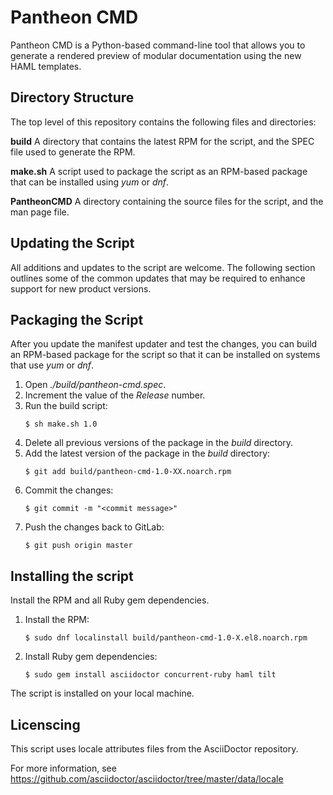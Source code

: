 # Pantheon CMD

Pantheon CMD is a Python-based command-line tool that allows you to generate a rendered preview of modular documentation using the new HAML templates.

## Directory Structure

The top level of this repository contains the following files and directories:

**build**
A directory that contains the latest RPM for the script, and the SPEC file used to generate the RPM.

**make.sh**
A script used to package the script as an RPM-based package that can be installed using *yum* or *dnf*.

**PantheonCMD**
A directory containing the source files for the script, and the man page file.

## Updating the Script
All additions and updates to the script are welcome. The following section outlines some of the common updates that may be required to enhance support for new product versions.

## Packaging the Script
After you update the manifest updater and test the changes, you can build an RPM-based package for the script so that it can be installed on systems that use *yum* or *dnf*.

1. Open *./build/pantheon-cmd.spec*.
2. Increment the value of the *Release* number.
3. Run the build script:
   ```
   $ sh make.sh 1.0
   ```
4. Delete all previous versions of the package in the *build* directory.
5. Add the latest version of the package in the *build* directory:
   ```
   $ git add build/pantheon-cmd-1.0-XX.noarch.rpm
   ```
6. Commit the changes:
   ```
   $ git commit -m "<commit message>"
   ```
7. Push the changes back to GitLab:
   ```
   $ git push origin master
   ```

## Installing the script
Install the RPM and all Ruby gem dependencies.

1. Install the RPM:
   ```
   $ sudo dnf localinstall build/pantheon-cmd-1.0-X.el8.noarch.rpm
   ```
2. Install Ruby gem dependencies:
   ```
   $ sudo gem install asciidoctor concurrent-ruby haml tilt
   ```

The script is installed on your local machine.

## Licenscing

This script uses locale attributes files from the AsciiDoctor repository.

For more information, see https://github.com/asciidoctor/asciidoctor/tree/master/data/locale
